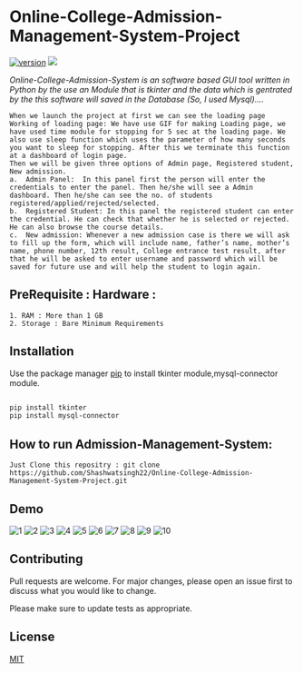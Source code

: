 # Online-College-Admission-Management-System-Project
[![version](https://img.shields.io/badge/version-1.0.1-blue.svg)](https://github.com/Shashwatsingh22/Online-College-Admission-Management-System-Project.git)
<img src="https://img.shields.io/badge/made%20with-python-yellowgreen" />

*Online-College-Admission-System is an software based GUI tool written in Python by the use an Module that is tkinter and the data which is gentrated by the this software will saved in the Database (So, I used Mysql)....* 

```
When we launch the project at first we can see the loading page 
Working of loading page: We have use GIF for making Loading page, we have used time module for stopping for 5 sec at the loading page. We also use sleep function which uses the parameter of how many seconds you want to sleep for stopping. After this we terminate this function at a dashboard of login page.
Then we will be given three options of Admin page, Registered student, New admission.
a.	Admin Panel:  In this panel first the person will enter the credentials to enter the panel. Then he/she will see a Admin dashboard. Then he/she can see the no. of students registered/applied/rejected/selected. 
b.	Registered Student: In this panel the registered student can enter the credential. He can check that whether he is selected or rejected. He can also browse the course details. 
c.	New admission: Whenever a new admission case is there we will ask to fill up the form, which will include name, father’s name, mother’s name, phone number, 12th result, College entrance test result, after that he will be asked to enter username and password which will be saved for future use and will help the student to login again.

```
## PreRequisite : Hardware :
```
1. RAM : More than 1 GB
2. Storage : Bare Minimum Requirements
```

## Installation

Use the package manager [pip](https://pip.pypa.io/en/stable/) to install tkinter module,mysql-connector module. 

```bash

pip install tkinter
pip install mysql-connector

```

## How to run Admission-Management-System: 
``` 
Just Clone this repositry : git clone https://github.com/Shashwatsingh22/Online-College-Admission-Management-System-Project.git

```

## Demo

![1](https://raw.githubusercontent.com/Shashwatsingh22/Online-College-Admission-Management-System-Project/main/Demo/1.png)
![2](https://raw.githubusercontent.com/Shashwatsingh22/Online-College-Admission-Management-System-Project/main/Demo/ad1.png)
![3](https://raw.githubusercontent.com/Shashwatsingh22/Online-College-Admission-Management-System-Project/main/Demo/ad2.png)
![4](https://raw.githubusercontent.com/Shashwatsingh22/Online-College-Admission-Management-System-Project/main/Demo/ad3.png)
![5](https://raw.githubusercontent.com/Shashwatsingh22/Online-College-Admission-Management-System-Project/main/Demo/ad4.png)
![6](https://raw.githubusercontent.com/Shashwatsingh22/Online-College-Admission-Management-System-Project/main/Demo/st1.png)
![7](https://raw.githubusercontent.com/Shashwatsingh22/Online-College-Admission-Management-System-Project/main/Demo/st2.png)
![8](https://raw.githubusercontent.com/Shashwatsingh22/Online-College-Admission-Management-System-Project/main/Demo/st3.png)
![9](https://raw.githubusercontent.com/Shashwatsingh22/Online-College-Admission-Management-System-Project/main/Demo/st4.png)
![10](https://raw.githubusercontent.com/Shashwatsingh22/Online-College-Admission-Management-System-Project/main/Demo/5.png)




## Contributing
Pull requests are welcome. For major changes, please open an issue first to discuss what you would like to change.

Please make sure to update tests as appropriate.

## License
[MIT](https://choosealicense.com/licenses/mit/)
